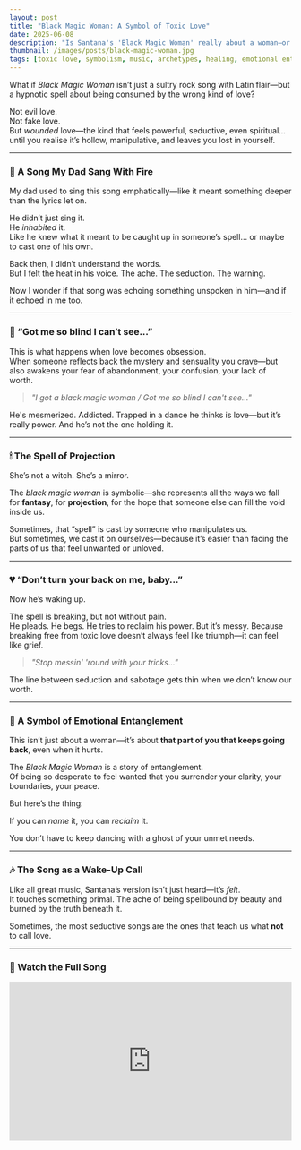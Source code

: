 ```yaml
---
layout: post
title: "Black Magic Woman: A Symbol of Toxic Love"
date: 2025-06-08
description: "Is Santana's 'Black Magic Woman' really about a woman—or the way desire can blind us to our own wounding?"
thumbnail: /images/posts/black-magic-woman.jpg
tags: [toxic love, symbolism, music, archetypes, healing, emotional entanglement]
---
```


What if *Black Magic Woman* isn’t just a sultry rock song with Latin flair—but a hypnotic spell about being consumed by the wrong kind of love?

Not evil love.  
Not fake love.  
But *wounded* love—the kind that feels powerful, seductive, even spiritual… until you realise it’s hollow, manipulative, and leaves you lost in yourself.

---

### 🎤 A Song My Dad Sang With Fire

My dad used to sing this song emphatically—like it meant something deeper than the lyrics let on.

He didn’t just sing it.  
He *inhabited* it.  
Like he knew what it meant to be caught up in someone’s spell… or maybe to cast one of his own.

Back then, I didn’t understand the words.  
But I felt the heat in his voice. The ache. The seduction. The warning.

Now I wonder if that song was echoing something unspoken in him—and if it echoed in me too.

---

### 🖤 “Got me so blind I can’t see…”

This is what happens when love becomes obsession.  
When someone reflects back the mystery and sensuality you crave—but also awakens your fear of abandonment, your confusion, your lack of worth.

> *"I got a black magic woman / Got me so blind I can't see..."*

He's mesmerized. Addicted. Trapped in a dance he thinks is love—but it’s really power. And he’s not the one holding it.

---

### 🕯 The Spell of Projection

She’s not a witch. She’s a mirror.

The *black magic woman* is symbolic—she represents all the ways we fall for **fantasy**, for **projection**, for the hope that someone else can fill the void inside us.

Sometimes, that “spell” is cast by someone who manipulates us.  
But sometimes, we cast it on ourselves—because it’s easier than facing the parts of us that feel unwanted or unloved.

---

### 💔 “Don’t turn your back on me, baby…”

Now he’s waking up.

The spell is breaking, but not without pain.  
He pleads. He begs. He tries to reclaim his power. But it’s messy. Because breaking free from toxic love doesn’t always feel like triumph—it can feel like grief.

> *"Stop messin' 'round with your tricks..."*

The line between seduction and sabotage gets thin when we don’t know our worth.

---

### 🔄 A Symbol of Emotional Entanglement

This isn’t just about a woman—it’s about **that part of you that keeps going back**, even when it hurts.

The *Black Magic Woman* is a story of entanglement.  
Of being so desperate to feel wanted that you surrender your clarity, your boundaries, your peace.

But here’s the thing:

If you can *name* it, you can *reclaim* it.

You don’t have to keep dancing with a ghost of your unmet needs.

---

### 🎶 The Song as a Wake-Up Call

Like all great music, Santana’s version isn’t just heard—it’s *felt*.  
It touches something primal. The ache of being spellbound by beauty and burned by the truth beneath it.

Sometimes, the most seductive songs are the ones that teach us what **not** to call love.

---

### 🎥 Watch the Full Song

<div style="position: relative; padding-bottom: 56.25%; height: 0; overflow: hidden;">
  <iframe src="https://www.youtube.com/embed/axbtig7w7a8" frameborder="0" allowfullscreen style="position: absolute; top:0; left: 0; width: 100%; height: 100%;"></iframe>
</div>
